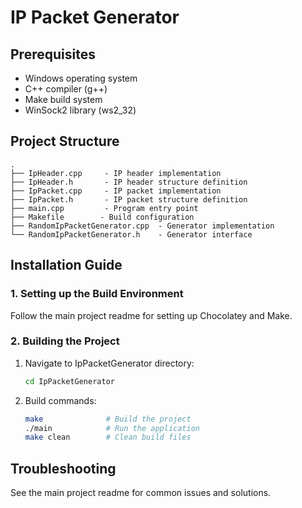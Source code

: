 # IP Packet Generator

## Prerequisites

- Windows operating system
- C++ compiler (g++)
- Make build system
- WinSock2 library (ws2_32)

## Project Structure

```
.
├── IpHeader.cpp     - IP header implementation
├── IpHeader.h       - IP header structure definition
├── IpPacket.cpp     - IP packet implementation
├── IpPacket.h       - IP packet structure definition
├── main.cpp         - Program entry point
├── Makefile        - Build configuration
├── RandomIpPacketGenerator.cpp  - Generator implementation
└── RandomIpPacketGenerator.h    - Generator interface
```

## Installation Guide

### 1. Setting up the Build Environment

Follow the main project readme for setting up Chocolatey and Make.

### 2. Building the Project

1. Navigate to IpPacketGenerator directory:

   ```bash
   cd IpPacketGenerator
   ```

2. Build commands:
   ```bash
   make              # Build the project
   ./main            # Run the application
   make clean        # Clean build files
   ```

## Troubleshooting

See the main project readme for common issues and solutions.
